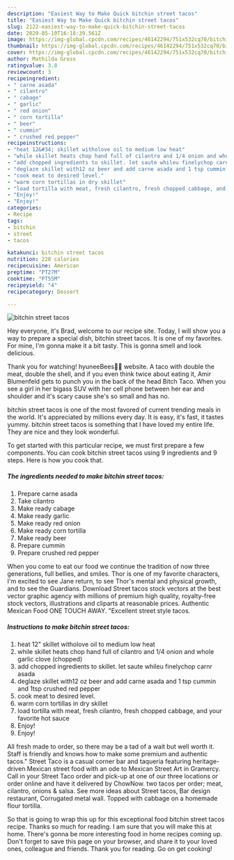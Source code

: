 ```yaml
---
description: "Easiest Way to Make Quick bitchin street tacos"
title: "Easiest Way to Make Quick bitchin street tacos"
slug: 2122-easiest-way-to-make-quick-bitchin-street-tacos
date: 2020-05-10T16:18:39.561Z
image: https://img-global.cpcdn.com/recipes/46142294/751x532cq70/bitchin-street-tacos-recipe-main-photo.jpg
thumbnail: https://img-global.cpcdn.com/recipes/46142294/751x532cq70/bitchin-street-tacos-recipe-main-photo.jpg
cover: https://img-global.cpcdn.com/recipes/46142294/751x532cq70/bitchin-street-tacos-recipe-main-photo.jpg
author: Mathilda Gross
ratingvalue: 3.8
reviewcount: 3
recipeingredient:
- " carne asada"
- " cilantro"
- " cabage"
- " garlic"
- " red onion"
- " corn tortilla"
- " beer"
- " cummin"
- " crushed red pepper"
recipeinstructions:
- "heat 12&#34; skillet witholove oil to medium low heat"
- "while skillet heats chop hand full of cilantro and 1/4 onion and whole garlic clove (chopped)"
- "add chopped ingredients to skillet. let saute whileu finelychop carnr asada"
- "deglaze skillet with12 oz beer and add carne asada and 1 tsp cummin and 1tsp crushed red pepper"
- "cook meat to desired level."
- "warm corn tortillas in dry skillet"
- "load tortilla with meat, fresh cilantro, fresh chopped cabbage, and your favorite hot sauce"
- "Enjoy!"
- "Enjoy!"
categories:
- Recipe
tags:
- bitchin
- street
- tacos

katakunci: bitchin street tacos 
nutrition: 228 calories
recipecuisine: American
preptime: "PT27M"
cooktime: "PT55M"
recipeyield: "4"
recipecategory: Dessert

---
```



![bitchin street tacos](https://img-global.cpcdn.com/recipes/46142294/751x532cq70/bitchin-street-tacos-recipe-main-photo.jpg)

Hey everyone, it's Brad, welcome to our recipe site. Today, I will show you a way to prepare a special dish, bitchin street tacos. It is one of my favorites. For mine, I'm gonna make it a bit tasty. This is gonna smell and look delicious.

Thank you for watching! hyuneeBees🍯🐝 website. A taco with double the meat, double the shell, and if you even think twice about eating it, Amir Blumenfeld gets to punch you in the back of the head Bitch Taco. When you see a girl in her bigass SUV with her cell phone between her ear and shoulder and it&#39;s scary cause she&#39;s so small and has no.

bitchin street tacos is one of the most favored of current trending meals in the world. It's appreciated by millions every day. It is easy, it's fast, it tastes yummy. bitchin street tacos is something that I have loved my entire life. They are nice and they look wonderful.


To get started with this particular recipe, we must first prepare a few components. You can cook bitchin street tacos using 9 ingredients and 9 steps. Here is how you cook that.

<!--inarticleads1-->

##### The ingredients needed to make bitchin street tacos:

1. Prepare  carne asada
1. Take  cilantro
1. Make ready  cabage
1. Make ready  garlic
1. Make ready  red onion
1. Make ready  corn tortilla
1. Make ready  beer
1. Prepare  cummin
1. Prepare  crushed red pepper


When you come to eat our food we continue the tradition of now three generations, full bellies, and smiles. Thor is one of my favorite characters, I&#39;m excited to see Jane return, to see Thor&#39;s mental and physical growth, and to see the Guardians. Download Street tacos stock vectors at the best vector graphic agency with millions of premium high quality, royalty-free stock vectors, illustrations and cliparts at reasonable prices. Authentic Mexican Food ONE TOUCH AWAY. &#34;Excellent street style tacos. 

<!--inarticleads2-->

##### Instructions to make bitchin street tacos:

1. heat 12&#34; skillet witholove oil to medium low heat
1. while skillet heats chop hand full of cilantro and 1/4 onion and whole garlic clove (chopped)
1. add chopped ingredients to skillet. let saute whileu finelychop carnr asada
1. deglaze skillet with12 oz beer and add carne asada and 1 tsp cummin and 1tsp crushed red pepper
1. cook meat to desired level.
1. warm corn tortillas in dry skillet
1. load tortilla with meat, fresh cilantro, fresh chopped cabbage, and your favorite hot sauce
1. Enjoy!
1. Enjoy!


All fresh made to order, so there may be a tad of a wait but well worth it. Staff is friendly and knows how to make some premium and authentic tacos.&#34; Street Taco is a casual corner bar and taqueria featuring heritage-driven Mexican street food with an ode to Mexican Street Art in Gramercy. Call in your Street Taco order and pick-up at one of our three locations or order online and have it delivered by ChowNow. two tacos per order; meat, cilantro, onions &amp; salsa. See more ideas about Street tacos, Bar design restaurant, Corrugated metal wall. Topped with cabbage on a homemade flour tortilla. 

So that is going to wrap this up for this exceptional food bitchin street tacos recipe. Thanks so much for reading. I am sure that you will make this at home. There's gonna be more interesting food in home recipes coming up. Don't forget to save this page on your browser, and share it to your loved ones, colleague and friends. Thank you for reading. Go on get cooking!
